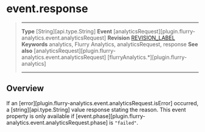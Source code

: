 # event.response

> --------------------- ------------------------------------------------------------------------------------------
> __Type__              [String][api.type.String]
> __Event__             [analyticsRequest][plugin.flurry-analytics.event.analyticsRequest]
> __Revision__          [REVISION_LABEL](REVISION_URL)
> __Keywords__          analytics, Flurry Analytics, analyticsRequest, response
> __See also__			[analyticsRequest][plugin.flurry-analytics.event.analyticsRequest]
>						[flurryAnalytics.*][plugin.flurry-analytics]
> --------------------- ------------------------------------------------------------------------------------------

## Overview

If an [error][plugin.flurry-analytics.event.analyticsRequest.isError] occurred, a [string][api.type.String] value response stating the reason. This event property is only available if [event.phase][plugin.flurry-analytics.event.analyticsRequest.phase] is `"failed"`.
